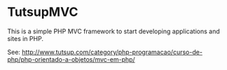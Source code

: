 TutsupMVC
=========

This is a simple PHP MVC framework to start developing applications and sites in PHP.

See: http://www.tutsup.com/category/php-programacao/curso-de-php/php-orientado-a-objetos/mvc-em-php/
